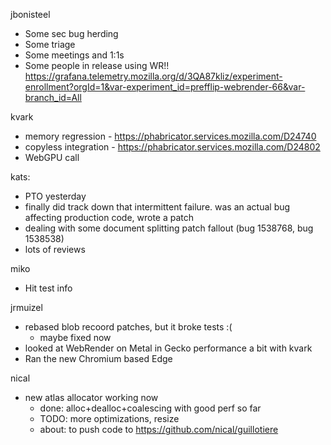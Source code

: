 jbonisteel
  * Some sec bug herding
  * Some triage
  * Some meetings and 1:1s
  * Some people in release using WR!! https://grafana.telemetry.mozilla.org/d/3QA87kliz/experiment-enrollment?orgId=1&var-experiment_id=prefflip-webrender-66&var-branch_id=All

kvark
  * memory regression - https://phabricator.services.mozilla.com/D24740
  * copyless integration - https://phabricator.services.mozilla.com/D24802
  * WebGPU call

kats:
  * PTO yesterday
  * finally did track down that intermittent failure. was an actual bug affecting production code, wrote a patch
  * dealing with some document splitting patch fallout (bug 1538768, bug 1538538)
  * lots of reviews

miko
  * Hit test info

jrmuizel
  * rebased blob recoord patches, but it broke tests :(
    * maybe fixed now
  * looked at WebRender on Metal in Gecko performance a bit with kvark
  * Ran the new Chromium based Edge

nical
  * new atlas allocator working now
    * done: alloc+dealloc+coalescing with good perf so far
    * TODO: more optimizations, resize
    * about: to push code to https://github.com/nical/guillotiere
